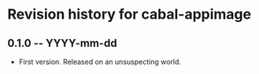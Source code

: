 # Revision history for cabal-appimage

## 0.1.0 -- YYYY-mm-dd

* First version. Released on an unsuspecting world.

